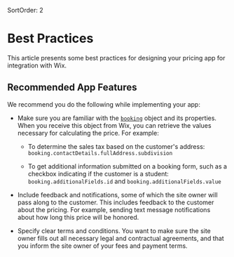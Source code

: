 SortOrder: 2
# Best Practices

This article presents some best practices for designing your pricing app for integration with Wix.

## Recommended App Features

We recommend you do the following while implementing your app:

+ Make sure you are familiar with the [`booking`](https://example.com) object and its properties. When you receive this object from Wix, you can retrieve the values necessary for calculating the price. For example: 
  
  + To determine the sales tax based on the customer's address: `booking.contactDetails.fullAddress.subdivision`

  + To get additional information submitted on a booking form, such as a checkbox indicating if the customer is a student: `booking.additionalFields.id` and `booking.additionalFields.value`

  
+ Include feedback and notifications, some of which the site owner will pass along to the customer. This includes feedback to the customer about the pricing. For example, sending text message notifications about how long this price will be honored.

+ Specify clear terms and conditions. You want to make sure the site owner fills out all necessary legal and contractual agreements, and that you inform the site owner of your fees and payment terms.
